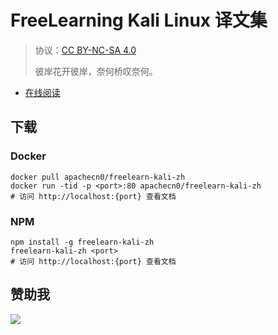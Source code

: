 # FreeLearning Kali Linux 译文集

> 协议：[CC BY-NC-SA 4.0](http://creativecommons.org/licenses/by-nc-sa/4.0/)
> 
> 彼岸花开彼岸，奈何桥叹奈何。

* [在线阅读](https://kali.flygon.net)
## 下载

### Docker

```
docker pull apachecn0/freelearn-kali-zh
docker run -tid -p <port>:80 apachecn0/freelearn-kali-zh
# 访问 http://localhost:{port} 查看文档
```

### NPM

```
npm install -g freelearn-kali-zh
freelearn-kali-zh <port>
# 访问 http://localhost:{port} 查看文档
```

## 赞助我

![](https://img-blog.csdnimg.cn/20200112005920729.png)
